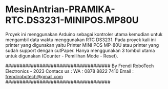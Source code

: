 # MesinAntrian-PRAMIKA-RTC.DS3231-MINIPOS.MP80U
Proyek ini menggunakan Arduino sebagai kontroler utama kemudian untuk mengambil data waktu menggunakan RTC DS3231. Pada proyek kali ini printer yang digunakan yaitu Printer MINI POS MP-80U atau printer yang sudah support dengan cutPaper. Hanya menggunakan 3 tombol utama untuk digunakan (Counter - Pemilihan Mode - Reset).

#####################################
By Frendi RoboTech Electronics - 2023
Contacs us : 
WA    : 0878 8822 7410
Email : frendirobotech@gmail.com
#####################################
